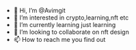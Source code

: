 - 👋 Hi, I’m @Avimgit
- 👀 I’m interested in crypto,learning,nft etc
- 🌱 I’m currently learning just learning
- 💞️ I’m looking to collaborate on nft design
- 📫 How to reach me you find out

<!---
Avimgit/Avimgit is a ✨ special ✨ repository because its `README.md` (this file) appears on your GitHub profile.
You can click the Preview link to take a look at your changes.
--->
